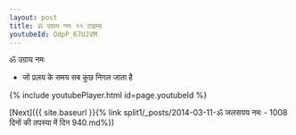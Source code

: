 ```yaml
---
layout: post
title: ॐ उग्राय नमः ११ टाइम्स
youtubeId: OdpP_67UJVM
---
```

 
 
 ॐ उग्राय नमः  
 
 -  जो प्रलय के समय सब कुछ निगल जाता है 
 
  
 
  
 
 
 
 
 
 


{% include youtubePlayer.html id=page.youtubeId %}
 
[Next]({{ site.baseurl }}{% link  split1/_posts/2014-03-11-ॐ जलसयय नमः - 1008 दिनों की तपस्या में दिन 940.md%})
 
